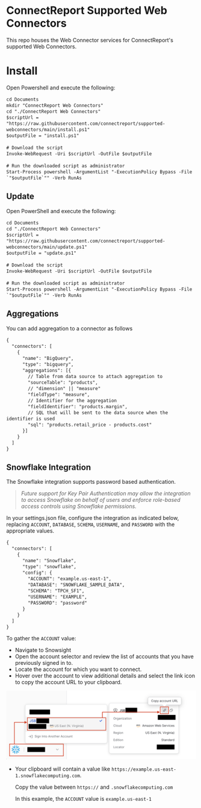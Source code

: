 # ConnectReport Supported Web Connectors
This repo houses the Web Connector services for ConnectReport's supported Web Connectors. 

# Install
Open Powershell and execute the following:
```
cd Documents
mkdir "ConnectReport Web Connectors"
cd "./ConnectReport Web Connectors"
$scriptUrl = "https://raw.githubusercontent.com/connectreport/supported-webconnectors/main/install.ps1"
$outputFile = "install.ps1"

# Download the script
Invoke-WebRequest -Uri $scriptUrl -OutFile $outputFile

# Run the downloaded script as administrator
Start-Process powershell -ArgumentList "-ExecutionPolicy Bypass -File `"$outputFile`"" -Verb RunAs
```

## Update
Open PowerShell and execute the following:
```
cd Documents
cd "./ConnectReport Web Connectors"
$scriptUrl = "https://raw.githubusercontent.com/connectreport/supported-webconnectors/main/update.ps1"
$outputFile = "update.ps1"

# Download the script
Invoke-WebRequest -Uri $scriptUrl -OutFile $outputFile

# Run the downloaded script as administrator
Start-Process powershell -ArgumentList "-ExecutionPolicy Bypass -File `"$outputFile`"" -Verb RunAs
```

## Aggregations 
You can add aggregation to a connector as follows
```
{
  "connectors": [
    {
      "name": "BigQuery",
      "type": "bigquery",
      "aggregations": [{
        // Table from data source to attach aggregation to
        "sourceTable": "products",
        // "dimension" || "measure" 
        "fieldType": "measure",
        // Identifier for the aggregation 
        "fieldIdentifier": "products.margin",
        // SQL that will be sent to the data source when the identifier is used
        "sql": "products.retail_price - products.cost"
      }]
    }
  ]
}
```

## Snowflake Integration 
The Snowflake integration supports password based authentication. 

> _Future support for Key Pair Authentication may allow the integration to access Snowflake on behalf of users and enforce role-based access controls using Snowflake permissions._

In your settings.json file, configure the integration as indicated below, replacing `ACCOUNT`, `DATABASE`, `SCHEMA`, `USERNAME`, and `PASSWORD` with the appropriate values. 

```
{
  "connectors": [
    {
      "name": "Snowflake",
      "type": "snowflake",
      "config": {
        "ACCOUNT": "example.us-east-1",
        "DATABASE": "SNOWFLAKE_SAMPLE_DATA",
        "SCHEMA": "TPCH_SF1",
        "USERNAME": "EXAMPLE",
        "PASSWORD": "password"
      }
    }
  ]
}
```

To gather the `ACCOUNT` value:
- Navigate to Snowsight
- Open the account selector and review the list of accounts that you have previously signed in to.
- Locate the account for which you want to connect.
- Hover over the account to view additional details and select the link icon to copy the account URL to your clipboard.

![Account selector](images/account-selector.png)

- Your clipboard will contain a value like `https://example.us-east-1.snowflakecomputing.com`. 

  Copy the value between `https://` and `.snowflakecomputing.com` 

  In this example, the `ACCOUNT` value is `example.us-east-1`


